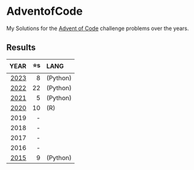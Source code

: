 # AdventofCode
My Solutions for the [Advent of Code](https://www.adventofcode.com) challenge problems over the years.

## Results
|YEAR|⭐s|LANG|
|-:|-:|:-|
|[2023](./2023/README.md)| 8 |    (Python)|
|[2022](./2022/README.md)| 22|    (Python)|
|[2021](./2021/README.md)| 5 |    (Python)|
|[2020](./2020/README.md)| 10|    (R) |
|2019|-||
|2018|-||
|2017|-||
|2016|-||
|[2015](./2015/README.md)| 9 |    (Python)|



